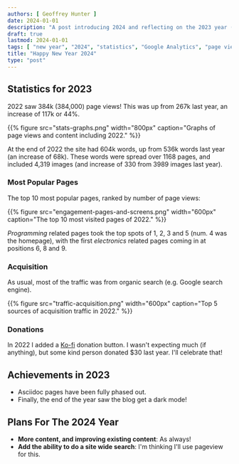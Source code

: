 ```yaml
---
authors: [ Geoffrey Hunter ]
date: 2024-01-01
description: "A post introducing 2024 and reflecting on the 2023 year (including blog statistics)."
draft: true
lastmod: 2024-01-01
tags: [ "new year", "2024", "statistics", "Google Analytics", "page view", "user", "referral", "Hugo", "GitHub", "blog" ]
title: "Happy New Year 2024"
type: "post"
---
```


## Statistics for 2023

2022 saw 384k (384,000) page views! This was up from 267k last year, an increase of 117k or 44%.

{{% figure src="stats-graphs.png" width="800px" caption="Graphs of page views and content including 2022." %}}

At the end of 2022 the site had 604k words, up from 536k words last year (an increase of 68k). These words were spread over 1168 pages, and included 4,319 images (and increase of 330 from 3989 images last year).

### Most Popular Pages

The top 10 most popular pages, ranked by number of page views:

{{% figure src="engagement-pages-and-screens.png" width="600px" caption="The top 10 most visited pages of 2022." %}}

_Programming_ related pages took the top spots of 1, 2, 3 and 5 (num. 4 was the homepage), with the first _electronics_ related pages coming in at positions 6, 8 and 9.

### Acquisition

As usual, most of the traffic was from organic search (e.g. Google search engine).

{{% figure src="traffic-acquisition.png" width="600px" caption="Top 5 sources of acquisition traffic in 2022." %}}

### Donations

In 2022 I added a [Ko-fi](https://ko-fi.com/gbmhunter) donation button. I wasn't expecting much (if anything), but some kind person donated $30 last year. I'll celebrate that!

## Achievements in 2023

* Asciidoc pages have been fully phased out.
* Finally, the end of the year saw the blog get a dark mode!

## Plans For The 2024 Year

* **More content, and improving existing content**: As always!
* **Add the ability to do a site wide search**: I'm thinking I'll use pageview for this.
